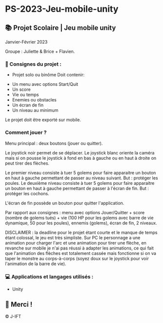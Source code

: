 # PS-2023-Jeu-mobile-unity

## 📚 Projet Scolaire | Jeu mobile unity

Janvier-Février 2023

Groupe : Juliette & Brice + Flavien.


### 📌 Consignes du projet : 

- Projet solo ou binôme
Doit contenir:
 * Un menu avec options Start/Quit
 * Un score
 * Vie ou temps
 * Enemies ou obstacles
 * Un écran de fin
 * Un niveau au minimum

Le projet doit être exporté sur mobile.

### Comment jouer ?

Menu principal : deux boutons (jouer ou quitter).

Le joystick noir permet de se déplacer.
Le joystick blanc oriente la caméra mais si on pousse le joystick à fond en bas à gauche ou en haut à droite on peut tirer des flèches.

Le premier niveau consiste à tuer 5 golems pour faire apparaitre un bouton en haut à gauche permettant de passer au niveau suivant.
But : protéger les poules.
Le deuxième niveau consiste à tuer 5 golems pour faire apparaitre un bouton en haut à gauche permettant de passer à l'écran de fin.
But : protéger les cochons.

L'écran de fin possède un bouton pour quitter l'application.

Par rapport aux consignes : menu avec options Jouer/Quitter + score (nombre de golems tués) + vie (100 HP pour les golems avec barre de vie dynamique, 50 pour les poules), ennemis (golems), écran de fin, 2 niveaux.

DISCLAIMER : la deadline pour le projet étant courte et le manque de temps étant colossal, le jeu est très simpliste. Sur PC le personnage a une animation pour charger l'arc et une animation pour tirer une flèche, en revanche sur mobile je n'ai pas réussi à adapter les animations, ce qui fait que l'animation des flèches est totalement cassée mais fonctionne si on va taper le monstre au corps-à-corps (soyez doux sur le joystick pour voir l'animation de la barre de vie).

### 💻 Applications et langages utilisés :

+ Unity



## 🌸 Merci !
© J-IFT
